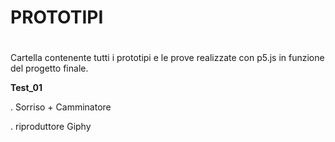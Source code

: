 # PROTOTIPI <h1>

Cartella contenente tutti i prototipi e le prove realizzate con p5.js in funzione del progetto finale.

**Test_01** 

. Sorriso + Camminatore

. riproduttore Giphy
